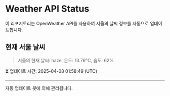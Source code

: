 
# Weather API Status

이 리포지토리는 OpenWeather API를 사용하여 서울의 날씨 정보를 자동으로 업데이트합니다.

## 현재 서울 날씨
> 서울의 현재 날씨: haze, 온도: 13.76°C, 습도: 62%

⏳ 업데이트 시간: 2025-04-08 01:58:49 (UTC)

---
자동 업데이트 봇에 의해 관리됩니다.
